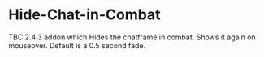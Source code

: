 # Hide-Chat-in-Combat
TBC 2.4.3 addon which Hides the chatframe in combat. Shows it again on mouseover.
Default is a 0.5 second fade.

